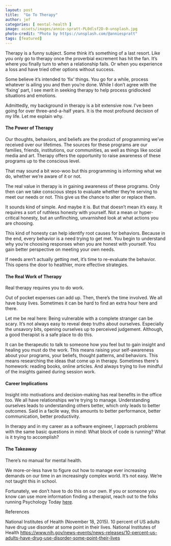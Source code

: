 ```yaml
---
layout: post
title:  "Go To Therapy"
author: jef
categories: [ mental-health ]
image: assets/images/annie-spratt-PL0dlsf2D-0-unsplash.jpg
photo-credit: "Photo by https://unsplash.com/@anniespratt"
tags: [featured]
---
```


Therapy is a funny subject. Some think it’s something of a last resort. Like you only go to therapy once the proverbial excrement has hit the fan. It’s where you finally turn to when a relationship fails. Or when you experience a loss and have tried other options without success.

Some believe it’s intended to ‘fix’ things. You go for a while, process whatever is ailing you and then you’re done. While I don’t agree with the ‘fixing’ part, I see merit in seeking therapy to help process gridlocked situations and emotions. 

Admittedly, my background in therapy is a bit extensive now. I’ve been going for over three-and-a-half years. It is the most profound decision of my life. Let me explain why.

#### The Power of Therapy

Our thoughts, behaviors, and beliefs are the product of programming we’ve received over our lifetimes. The sources for these programs are our families, friends, institutions, our communities, as well as things like social media and art. Therapy offers the opportunity to raise awareness of these programs up to the conscious level. 

That may sound a bit woo-woo but this programming is informing what we do, whether we’re aware of it or not.

The real value in therapy is in gaining awareness of these programs.  Only then can we take conscious steps to evaluate whether they’re serving to meet our needs or not. This give us the chance to alter or replace them.

It sounds kind of simple. And maybe it is. But that doesn’t mean it’s easy. It requires a sort of ruthless honesty with yourself. Not a mean or hyper-critical honesty, but an unflinching, unvarnished look at what actions you are choosing. 

This kind of honesty can help identify root causes for behaviors. Because in the end, every behavior is a need trying to get met.  You begin to understand why you’re choosing responses when you are honest with yourself. You gain better perspective on meeting your own needs. 

If needs aren’t actually getting met, it’s time to re-evaluate the behavior. This opens the door to healthier, more effective strategies.

#### The Real Work of Therapy

Real therapy requires you to do work.

Out of pocket expenses can add up. Then, there’s the time involved. We all have busy lives. Sometimes it can be hard to find an extra hour here and there.

Let me be real here: Being vulnerable with a complete stranger can be scary. It’s not always easy to reveal deep truths about ourselves. Especially the unsavory bits, opening ourselves up to perceived judgement. Although, a good therapist is a safe place to do this.

It can be therapeutic to talk to someone how you feel but to gain insight and healing you must do the work. This means raising your self-awareness about your programs, your beliefs, thought patterns, and behaviors. This means researching the ideas that come up in therapy. Sometimes there's homework: reading books, online articles. And always trying to live mindful of the insights gained during session work.

#### Career Implications

Insight into motivations and decision-making has real benefits in the office too. We all have relationships we’re trying to manage. Understanding ourselves leads to understanding others better, which only leads to better outcomes. Said in a facile way, this amounts to better performance, better communication, better productivity. 

In therapy and in my career as a software engineer, I approach problems with the same basic questions in mind: What block of code is running? What is it trying to accomplish?

#### The Takeaway

There’s no manual for mental health.

We more-or-less have to figure out how to manage ever increasing demands on our time in an increasingly complex world. It’s not easy. We’re not taught this in school.

Fortunately, we don’t have to do this on our own. If you or someone you know can use more information finding a therapist, reach out to the folks running Psychology Today [here](https://www.psychologytoday.com/us/therapists). 

References

National Institutes of Health (November 18, 2015). 10 percent of US adults have drug use disorder at some point in their lives. National Institutes of Health https://www.nih.gov/news-events/news-releases/10-percent-us-adults-have-drug-use-disorder-some-point-their-lives
